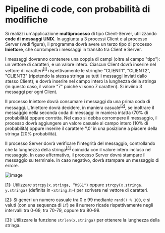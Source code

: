 # Pipeline di code, con probabilità di modifiche

Si realizzi un'applicazione **multiprocesso** di tipo Client-Server,
utilizzando **code di messaggi UNIX**. In aggiunta a 3 processi Client e
al processo Server (vedi figura), il programma dovrà avere un terzo tipo
di processo **Iniettore**, che corromperà i messaggi in transito tra
Client e Server.

I messaggi dovranno contenere una coppia di campi (oltre al campo
"tipo"): un vettore di caratteri, e un valore intero. Ciascun Client
dovrà inserire nel vettore di caratteri<sup>[\[1\]](#footnote1)</sup> rispettivamente le stringhe
"CLIENT1", "CLIENT2", "CLIENT3" (ripetendo la stessa stringa su tutti i
messaggi inviati dallo stesso Client); e dovrà inserire nel campo intero
la lunghezza della stringa (in questo caso, il valore "7" poiché vi sono
7 caratteri). Si inviino 3 messaggi per ogni Client.

Il processo Iniettore dovrà consumare i messaggi da una prima coda di
messaggi. L'Iniettore dovrà decidere, in maniera casuale<sup>[\[2\]](#footnote2)</sup>, se
inoltrare il messaggio nella seconda coda di messaggi in maniera intatta
(70% di probabilità) oppure corrotta. Nel caso si debba corrompere il
messaggio, il processo dovrà aggiungere un valore casuale al campo
intero (10% di probabilità) oppure inserire il carattere '\\0' in una
posizione a piacere della stringa (20% probabilità).

Il processo Server dovrà verificare l'integrità del messaggio,
controllando che la lunghezza della stringa<sup>[\[3\]](#footnote3)</sup> coincida con il valore
intero incluso nel messaggio. In caso affermativo, il processo Server
dovrà stampare il messaggio su terminale. In caso negativo, dovrà
stampare un messaggio di errore.

![image](/images/ambiente_locale/code_messaggi/pipeline_di_code_con_probabilita_di_modifiche.png)

<a name="footnote1">[1]</a>: Utilizzare `strcpy(x.stringa, “MSG1")` oppure
    `strcpy(x.stringa, y.stringa)` (definita in `<string.h>`) per
    scrivere nel vettore di caratteri.

<a name="footnote2">[2]</a>: Si generi un numero casuale tra 0 e 99 mediante `rand() % 100`, e
    si valuti (con una sequenza di `if`) se il numero ricade
    rispettivamente negli intervalli tra 0-69, tra 70-79, oppure tra
    80-99.

<a name="footnote3">[3]</a>: Utilizzare la funzione `strlen(x.stringa)` per ottenere la
    lunghezza della stringa.
